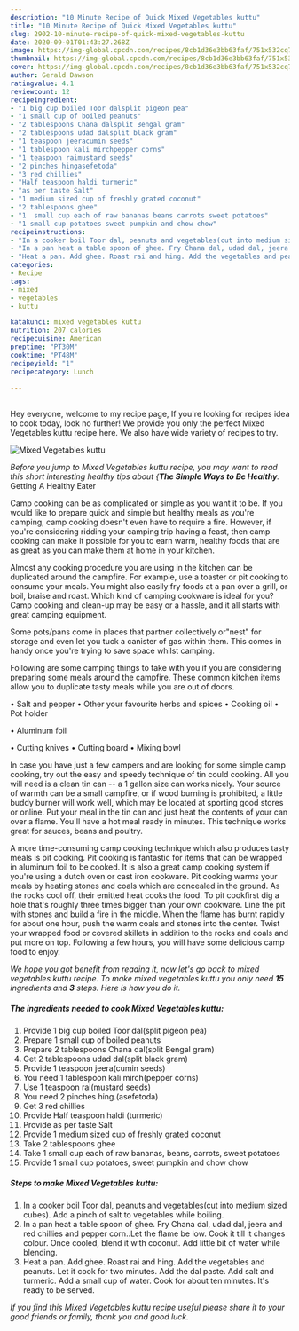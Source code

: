 ```yaml
---
description: "10 Minute Recipe of Quick Mixed Vegetables kuttu"
title: "10 Minute Recipe of Quick Mixed Vegetables kuttu"
slug: 2902-10-minute-recipe-of-quick-mixed-vegetables-kuttu
date: 2020-09-01T01:43:27.268Z
image: https://img-global.cpcdn.com/recipes/8cb1d36e3bb63faf/751x532cq70/mixed-vegetables-kuttu-recipe-main-photo.jpg
thumbnail: https://img-global.cpcdn.com/recipes/8cb1d36e3bb63faf/751x532cq70/mixed-vegetables-kuttu-recipe-main-photo.jpg
cover: https://img-global.cpcdn.com/recipes/8cb1d36e3bb63faf/751x532cq70/mixed-vegetables-kuttu-recipe-main-photo.jpg
author: Gerald Dawson
ratingvalue: 4.1
reviewcount: 12
recipeingredient:
- "1 big cup boiled Toor dalsplit pigeon pea"
- "1 small cup of boiled peanuts"
- "2 tablespoons Chana dalsplit Bengal gram"
- "2 tablespoons udad dalsplit black gram"
- "1 teaspoon jeeracumin seeds"
- "1 tablespoon kali mirchpepper corns"
- "1 teaspoon raimustard seeds"
- "2 pinches hingasefetoda"
- "3 red chillies"
- "Half teaspoon haldi turmeric"
- "as per taste Salt"
- "1 medium sized cup of freshly grated coconut"
- "2 tablespoons ghee"
- "1  small cup each of raw bananas beans carrots sweet potatoes"
- "1 small cup potatoes sweet pumpkin and chow chow"
recipeinstructions:
- "In a cooker boil Toor dal, peanuts and vegetables(cut into medium sized cubes). Add a pinch of salt to vegetables while boiling."
- "In a pan heat a table spoon of ghee. Fry Chana dal, udad dal, jeera and red chillies and pepper corn..Let the flame be low. Cook it till it changes colour. Once cooled, blend it with coconut. Add little bit of water while blending."
- "Heat a pan. Add ghee. Roast rai and hing. Add the vegetables and peanuts. Let it cook for two minutes. Add the dal paste. Add salt and turmeric. Add a small cup of water. Cook for about ten minutes. It&#39;s ready to be served."
categories:
- Recipe
tags:
- mixed
- vegetables
- kuttu

katakunci: mixed vegetables kuttu 
nutrition: 207 calories
recipecuisine: American
preptime: "PT30M"
cooktime: "PT48M"
recipeyield: "1"
recipecategory: Lunch

---
```

<br>
Hey everyone, welcome to my recipe page, If you're looking for recipes idea to cook today, look no further! We provide you only the perfect Mixed Vegetables kuttu recipe here. We also have wide variety of recipes to try.
<br>


![Mixed Vegetables kuttu](https://img-global.cpcdn.com/recipes/8cb1d36e3bb63faf/751x532cq70/mixed-vegetables-kuttu-recipe-main-photo.jpg)

<i>Before you jump to Mixed Vegetables kuttu recipe, you may want to read this short interesting healthy tips about {<strong>The Simple Ways to Be Healthy</strong>.</i>
Getting A Healthy Eater

    
Camp cooking can be as complicated or simple as you want it to be. If you would like to prepare quick and simple but healthy meals as you're camping, camp cooking doesn't even have to require a fire. However, if you're considering ridding your camping trip having a feast, then camp cooking can make it possible for you to earn warm, healthy foods that are as great as you can make them at home in your kitchen.

 Almost any cooking procedure you are using in the kitchen can be duplicated around the campfire. For example, use a toaster or pit cooking to consume your meals. You might also easily fry foods at a pan over a grill, or boil, braise and roast. Which kind of camping cookware is ideal for you? Camp cooking and clean-up may be easy or a hassle, and it all starts with great camping equipment.

Some pots/pans come in places that partner collectively or"nest" for storage and even let you tuck a canister of gas within them. This comes in handy once you're trying to save space whilst camping.

Following are some camping things to take with you if you are considering preparing some meals around the campfire. These common kitchen items allow you to duplicate tasty meals while you are out of doors.

• Salt and pepper
• Other your favourite herbs and spices
• Cooking oil
• Pot holder

• Aluminum foil

• Cutting knives
• Cutting board
• Mixing bowl


In case you have just a few campers and are looking for some simple camp cooking, try out the easy and speedy technique of tin could cooking. All you will need is a clean tin can -- a 1 gallon size can works nicely. Your source of warmth can be a small campfire, or if wood burning is prohibited, a little buddy burner will work well, which may be located at sporting good stores or online. Put your meal in the tin can and just heat the contents of your can over a flame. You'll have a hot meal ready in minutes.  This technique works great for sauces, beans and poultry.

A more time-consuming camp cooking technique which also produces tasty meals is pit cooking. Pit cooking is fantastic for items that can be wrapped in aluminum foil to be cooked.  It is also a great camp cooking system if you're using a dutch oven or cast iron cookware. Pit cooking warms your meals by heating stones and coals which are concealed in the ground. As the rocks cool off, their emitted heat cooks the food. To pit cookfirst dig a hole that's roughly three times bigger than your own cookware. Line the pit with stones and build a fire in the middle. When the flame has burnt rapidly for about one hour, push the warm coals and stones into the center. Twist your wrapped food or covered skillets in addition to the rocks and coals and put more on top. Following a few hours, you will have some delicious camp food to enjoy.


<i>We hope you got benefit from reading it, now let's go back to mixed vegetables kuttu recipe. To make mixed vegetables kuttu you only need <strong>15</strong> ingredients and <strong>3</strong> steps. Here is how you do it.
</i>

##### The ingredients needed to cook Mixed Vegetables kuttu:

1. Provide 1 big cup boiled Toor dal(split pigeon pea)
1. Prepare 1 small cup of boiled peanuts
1. Prepare 2 tablespoons Chana dal(split Bengal gram)
1. Get 2 tablespoons udad dal(split black gram)
1. Provide 1 teaspoon jeera(cumin seeds)
1. You need 1 tablespoon kali mirch(pepper corns)
1. Use 1 teaspoon rai(mustard seeds)
1. You need 2 pinches hing.(asefetoda)
1. Get 3 red chillies
1. Provide Half teaspoon haldi (turmeric)
1. Provide as per taste Salt
1. Provide 1 medium sized cup of freshly grated coconut
1. Take 2 tablespoons ghee
1. Take 1  small cup each of raw bananas, beans, carrots, sweet potatoes
1. Provide 1 small cup potatoes, sweet pumpkin and chow chow


##### Steps to make Mixed Vegetables kuttu:

1. In a cooker boil Toor dal, peanuts and vegetables(cut into medium sized cubes). Add a pinch of salt to vegetables while boiling.
1. In a pan heat a table spoon of ghee. Fry Chana dal, udad dal, jeera and red chillies and pepper corn..Let the flame be low. Cook it till it changes colour. Once cooled, blend it with coconut. Add little bit of water while blending.
1. Heat a pan. Add ghee. Roast rai and hing. Add the vegetables and peanuts. Let it cook for two minutes. Add the dal paste. Add salt and turmeric. Add a small cup of water. Cook for about ten minutes. It&#39;s ready to be served.




<i>If you find this Mixed Vegetables kuttu recipe useful please share it to your good friends or family, thank you and good luck.</i>
